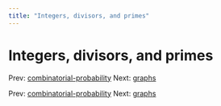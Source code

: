 ```yaml
---
title: "Integers, divisors, and primes"
---
```


# Integers, divisors, and primes

Prev: [combinatorial-probability](combinatorial-probability.md)
Next: [graphs](graphs.md)

Prev: [combinatorial-probability](combinatorial-probability.md)
Next: [graphs](graphs.md)
